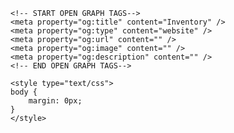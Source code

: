 <html lang="en">
<head>
	<title>Inventory</title>
	<meta charset="utf-8" />
	<meta name="viewport" id="jb-viewport" content="width=device-width, initial-scale=1.0, minimum-scale=1, maximum-scale=1, user-scalable=0" />
	<meta name="description" content="" />

	<!-- START OPEN GRAPH TAGS-->
	<meta property="og:title" content="Inventory" />
	<meta property="og:type" content="website" />
	<meta property="og:url" content="" />
	<meta property="og:image" content="" />
	<meta property="og:description" content="" />
	<!-- END OPEN GRAPH TAGS-->

	<style type="text/css">
	body {
		margin: 0px;
	}
	</style>
</head>
<body>
	<!--START JUICEBOX EMBED-->
	<script src="jbcore/juicebox.js"></script>
	<script>
	new juicebox({
		containerId: 'juicebox-container',
		galleryWidth: '700',
		galleryHeight: '700',
		backgroundColor: 'rgba(34,34,34,.5)'
	});
	</script>
	<div id="juicebox-container"></div>
	<!--END JUICEBOX EMBED-->
</body>
</html>